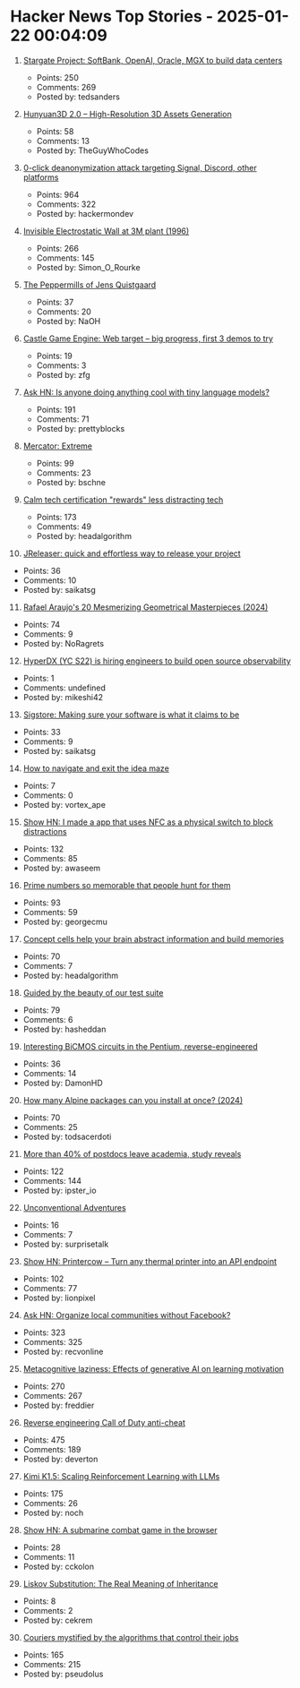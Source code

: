 # Hacker News Top Stories - 2025-01-22 00:04:09

1. [Stargate Project: SoftBank, OpenAI, Oracle, MGX to build data centers](https://apnews.com/article/trump-ai-openai-oracle-softbank-son-altman-ellison-be261f8a8ee07a0623d4170397348c41)
   - Points: 250
   - Comments: 269
   - Posted by: tedsanders

2. [Hunyuan3D 2.0 – High-Resolution 3D Assets Generation](https://github.com/Tencent/Hunyuan3D-2)
   - Points: 58
   - Comments: 13
   - Posted by: TheGuyWhoCodes

3. [0-click deanonymization attack targeting Signal, Discord, other platforms](https://gist.github.com/hackermondev/45a3cdfa52246f1d1201c1e8cdef6117)
   - Points: 964
   - Comments: 322
   - Posted by: hackermondev

4. [Invisible Electrostatic Wall at 3M plant (1996)](http://amasci.com/weird/unusual/e-wall.html)
   - Points: 266
   - Comments: 145
   - Posted by: Simon_O_Rourke

5. [The Peppermills of Jens Quistgaard](https://www.quistgaardpepper.com)
   - Points: 37
   - Comments: 20
   - Posted by: NaOH

6. [Castle Game Engine: Web target – big progress, first 3 demos to try](https://castle-engine.io/wp/2025/01/06/web-target-big-progress-first-3-demos-to-try/)
   - Points: 19
   - Comments: 3
   - Posted by: zfg

7. [Ask HN: Is anyone doing anything cool with tiny language models?](undefined)
   - Points: 191
   - Comments: 71
   - Posted by: prettyblocks

8. [Mercator: Extreme](https://mrgris.com/projects/merc-extreme/)
   - Points: 99
   - Comments: 23
   - Posted by: bschne

9. [Calm tech certification "rewards" less distracting tech](https://spectrum.ieee.org/calm-tech)
   - Points: 173
   - Comments: 49
   - Posted by: headalgorithm

10. [JReleaser: quick and effortless way to release your project](https://jreleaser.org/)
   - Points: 36
   - Comments: 10
   - Posted by: saikatsg

11. [Rafael Araujo's 20 Mesmerizing Geometrical Masterpieces (2024)](https://abakcus.com/rafael-araujo-geometrical-masterpieces/)
   - Points: 74
   - Comments: 9
   - Posted by: NoRagrets

12. [HyperDX (YC S22) is hiring engineers to build open source observability](https://www.ycombinator.com/companies/hyperdx/jobs)
   - Points: 1
   - Comments: undefined
   - Posted by: mikeshi42

13. [Sigstore: Making sure your software is what it claims to be](https://www.sigstore.dev/)
   - Points: 33
   - Comments: 9
   - Posted by: saikatsg

14. [How to navigate and exit the idea maze](https://michaelrbock.com/hypothesis/)
   - Points: 7
   - Comments: 0
   - Posted by: vortex_ape

15. [Show HN: I made a app that uses NFC as a physical switch to block distractions](https://www.foqos.app)
   - Points: 132
   - Comments: 85
   - Posted by: awaseem

16. [Prime numbers so memorable that people hunt for them](https://www.scientificamerican.com/article/these-prime-numbers-are-so-memorable-that-people-hunt-for-them/)
   - Points: 93
   - Comments: 59
   - Posted by: georgecmu

17. [Concept cells help your brain abstract information and build memories](https://www.quantamagazine.org/concept-cells-help-your-brain-abstract-information-and-build-memories-20250121/)
   - Points: 70
   - Comments: 7
   - Posted by: headalgorithm

18. [Guided by the beauty of our test suite](https://www.mattkeeter.com/blog/2025-01-20-guided/)
   - Points: 79
   - Comments: 6
   - Posted by: hasheddan

19. [Interesting BiCMOS circuits in the Pentium, reverse-engineered](https://www.righto.com/2025/01/pentium-reverse-engineering-bicmos.html)
   - Points: 36
   - Comments: 14
   - Posted by: DamonHD

20. [How many Alpine packages can you install at once? (2024)](https://www.naff.dev/blog/all-the-packages)
   - Points: 70
   - Comments: 25
   - Posted by: todsacerdoti

21. [More than 40% of postdocs leave academia, study reveals](https://www.nature.com/articles/d41586-025-00142-y)
   - Points: 122
   - Comments: 144
   - Posted by: ipster_io

22. [Unconventional Adventures](https://quarter--mile.com/Unconventional-Adventures)
   - Points: 16
   - Comments: 7
   - Posted by: surprisetalk

23. [Show HN: Printercow – Turn any thermal printer into an API endpoint](https://www.printercow.com/)
   - Points: 102
   - Comments: 77
   - Posted by: lionpixel

24. [Ask HN: Organize local communities without Facebook?](undefined)
   - Points: 323
   - Comments: 325
   - Posted by: recvonline

25. [Metacognitive laziness: Effects of generative AI on learning motivation](https://bera-journals.onlinelibrary.wiley.com/doi/10.1111/bjet.13544)
   - Points: 270
   - Comments: 267
   - Posted by: freddier

26. [Reverse engineering Call of Duty anti-cheat](https://ssno.cc/posts/reversing-tac-1-4-2025/)
   - Points: 475
   - Comments: 189
   - Posted by: deverton

27. [Kimi K1.5: Scaling Reinforcement Learning with LLMs](https://github.com/MoonshotAI/Kimi-k1.5)
   - Points: 175
   - Comments: 26
   - Posted by: noch

28. [Show HN: A submarine combat game in the browser](https://bearingsonly.net/)
   - Points: 28
   - Comments: 11
   - Posted by: cckolon

29. [Liskov Substitution: The Real Meaning of Inheritance](https://cekrem.github.io/posts/liskov-substitution-the-real-meaning-of-inheritance/)
   - Points: 8
   - Comments: 2
   - Posted by: cekrem

30. [Couriers mystified by the algorithms that control their jobs](https://www.theguardian.com/business/2025/jan/21/its-a-nightmare-couriers-mystified-by-the-algorithms-that-control-their-jobs)
   - Points: 165
   - Comments: 215
   - Posted by: pseudolus

